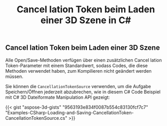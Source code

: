 ﻿---
title: Cancel lation Token beim Laden einer 3D Szene in C#
linktitle: Cancel lation Token beim Laden einer 3D Szene
type: docs
weight: 80
url: /de/net/cancellationtoken-while-loading-a-3d-scene/
description: Sie können die Cancel lation Token Source verwenden, um die Aufgabe Speichern/Öffnen jederzeit abzubrechen, die Sie benötigen, mit C# 3D Datei manipulation und Konvertierung API.
---
## **Cancel lation Token beim Laden einer 3D Szene**
Alle Open/Save-Methoden verfügen über einen zusätzlichen Cancel lation Token-Parameter mit einem Standardwert, sodass Codes, die diese Methoden verwendet haben, zum Kompilieren nicht geändert werden müssen.

Sie können die `CancellationTokenSource` verwenden, um die Aufgabe Speichern/Öffnen jederzeit abzubrechen, wie in diesem C# Code Beispiel mit C# 3D Dateiformate Manipulation API gezeigt:

{{< gist "aspose-3d-gists" "9563193e834f0087b554c83130fcf7c7" "Examples-CSharp-Loading-and-Saving-CancellationToken-CancellationTokenSource.cs" >}}
